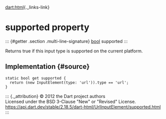 [dart:html](../../dart-html/dart-html-library){._links-link}

supported property
==================

::: {#getter .section .multi-line-signature}
[bool](../../dart-core/bool-class) supported
:::

Returns true if this input type is supported on the current platform.

Implementation {#source}
--------------

``` {.language-dart data-language="dart"}
static bool get supported {
  return (new InputElement(type: 'url')).type == 'url';
}
```

::: {._attribution}
© 2012 the Dart project authors\
Licensed under the BSD 3-Clause \"New\" or \"Revised\" License.\
<https://api.dart.dev/stable/2.18.5/dart-html/UrlInputElement/supported.html>
:::
